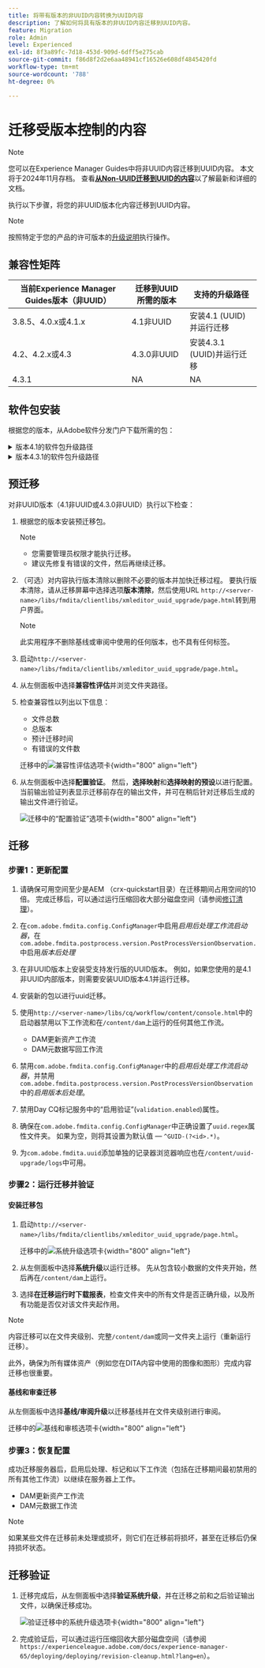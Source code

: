 ```yaml
---
title: 将带有版本的非UUID内容转换为UUID内容
description: 了解如何将具有版本的非UUID内容迁移到UUID内容。
feature: Migration
role: Admin
level: Experienced
exl-id: 8f3a89fc-7d18-453d-909d-6dff5e275cab
source-git-commit: f86d8f2d2e6aa48941cf16526e608df4845420fd
workflow-type: tm+mt
source-wordcount: '788'
ht-degree: 0%

---
```


# 迁移受版本控制的内容

>[!NOTE]
>
> 您可以在Experience Manager Guides中将非UUID内容迁移到UUID内容。 本文将于2024年11月存档。
>查看&#x200B;[**从Non-UUID迁移到UUID的内容**](./migrate-non-uuid-uuid.md)&#x200B;以了解最新和详细的文档。

执行以下步骤，将您的非UUID版本化内容迁移到UUID内容。

>[!NOTE]
>
>按照特定于您的产品的许可版本的[升级说明](./upgrade-xml-documentation.md)执行操作。

## 兼容性矩阵

| 当前Experience Manager Guides版本（非UUID） | 迁移到UUID所需的版本 | 支持的升级路径 |
|---|---|---|
| 3.8.5、4.0.x或4.1.x | 4.1非UUID | 安装4.1 (UUID)并运行迁移 |
| 4.2、4.2.x或4.3 | 4.3.0非UUID | 安装4.3.1 (UUID)并运行迁移 |
| 4.3.1 | NA | NA |

## 软件包安装

根据您的版本，从Adobe软件分发门户下载所需的包：
<details>
<summary>  版本4.1的软件包升级路径</summary>

1. **预迁移**：[com.adobe.guides.pre-uuid-migration-1.0.9.zip](https://experience.adobe.com/#/downloads/content/software-distribution/en/aem.html?package=%2Fcontent%2Fsoftware-distribution%2Fen%2Fdetails.html%2Fcontent%2Fdam%2Faem%2Fpublic%2Faemdox%2Fother-packages%2Fuuid-migration%2F1-0%2Fcom.adobe.guides.pre-uuid-migration-1.0.9.zip)
1. **迁移**：[com.adobe.guides.uuid-upgrade-1.0.19.zip](https://experience.adobe.com/#/downloads/content/software-distribution/en/aem.html?package=%2Fcontent%2Fsoftware-distribution%2Fen%2Fdetails.html%2Fcontent%2Fdam%2Faem%2Fpublic%2Faemdox%2Fother-packages%2Fuuid-migration%2F1-0%2Fcom.adobe.guides.uuid-upgrade-1.0.19.zip)
</details>


<details>
<summary> 版本4.3.1的软件包升级路径</summary>

1. **预迁移**：[com.adobe.guides.pre-uuid-migration-1.1.3.zip](https://experience.adobe.com/#/downloads/content/software-distribution/en/aem.html?package=%2Fcontent%2Fsoftware-distribution%2Fen%2Fdetails.html%2Fcontent%2Fdam%2Faem%2Fpublic%2Faemdox%2Fother-packages%2Fuuid-migration%2Fcom.adobe.guides.pre-uuid-migration-1.1.3.zip)
1. **迁移**：[com.adobe.guides.uuid-upgrade-1.1.15.zip](https://experience.adobe.com/#/downloads/content/software-distribution/en/aem.html?package=%2Fcontent%2Fsoftware-distribution%2Fen%2Fdetails.html%2Fcontent%2Fdam%2Faem%2Fpublic%2Faemdox%2Fother-packages%2Fuuid-migration%2Fcom.adobe.guides.uuid-upgrade-1.1.15.zip)

</details>

## 预迁移

对非UUID版本（4.1非UUID或4.3.0非UUID）执行以下检查：

1. 根据您的版本安装预迁移包。

   >[!NOTE]
   >
   >* 您需要管理员权限才能执行迁移。
   >* 建议先修复有错误的文件，然后再继续迁移。

1. （可选）对内容执行版本清除以删除不必要的版本并加快迁移过程。 要执行版本清除，请从迁移屏幕中选择选项&#x200B;**版本清除**，然后使用URL `http://<server- name>/libs/fmdita/clientlibs/xmleditor_uuid_upgrade/page.html`转到用户界面。
   >[!NOTE]
   >
   >此实用程序不删除基线或审阅中使用的任何版本，也不具有任何标签。

1. 启动`http://<server-name>/libs/fmdita/clientlibs/xmleditor_uuid_upgrade/page.html`。
1. 从左侧面板中选择&#x200B;**兼容性评估**&#x200B;并浏览文件夹路径。
1. 检查兼容性以列出以下信息：
   * 文件总数
   * 总版本
   * 预计迁移时间
   * 有错误的文件数

   迁移中的![兼容性评估选项卡](assets/migration-compatibility-assessment.png){width="800" align="left"}


1. 从左侧面板中选择&#x200B;**配置验证**。 然后，**选择映射**&#x200B;和&#x200B;**选择映射的预设**&#x200B;以进行配置。 当前输出验证列表显示迁移前存在的输出文件，并可在稍后针对迁移后生成的输出文件进行验证。

   ![迁移中的“配置验证”选项卡](assets/migration-configure-validation.png){width="800" align="left"}




## 迁移

### 步骤1：更新配置

1. 请确保可用空间至少是AEM （crx-quickstart目录）在迁移期间占用空间的10倍。 完成迁移后，可以通过运行压缩回收大部分磁盘空间（请参阅[修订清理](https://experienceleague.adobe.com/docs/experience-manager-65/deploying/deploying/revision-cleanup.html?lang=en)）。

1. 在`com.adobe.fmdita.config.ConfigManager`中启用&#x200B;*启用后处理工作流启动器*，在`com.adobe.fmdita.postprocess.version.PostProcessVersionObservation.`中启用&#x200B;*版本后处理*

1. 在非UUID版本上安装受支持发行版的UUID版本。 例如，如果您使用的是4.1非UUID内部版本，则需要安装UUID版本4.1并运行迁移。

1. 安装新的包以进行uuid迁移。

1. 使用`http://<server-name>/libs/cq/workflow/content/console.html`中的启动器禁用以下工作流和在`/content/dam`上运行的任何其他工作流。

   * DAM更新资产工作流
   * DAM元数据写回工作流

1. 禁用`com.adobe.fmdita.config.ConfigManager`中的&#x200B;*启用后处理工作流启动器*，并禁用`com.adobe.fmdita.postprocess.version.PostProcessVersionObservation`中的&#x200B;*启用版本后处理*。

1. 禁用Day CQ标记服务中的“启用验证”(`validation.enabled`)属性。

1. 确保在`com.adobe.fmdita.config.ConfigManager`中正确设置了`uuid.regex`属性文件夹。 如果为空，则将其设置为默认值 — `^GUID-(?<id>.*)`。
1. 为`com.adobe.fmdita.uuid`添加单独的记录器浏览器响应也在`/content/uuid-upgrade/logs`中可用。

### 步骤2：运行迁移并验证

#### 安装迁移包

1. 启动`http://<server-name>/libs/fmdita/clientlibs/xmleditor_uuid_upgrade/page.html`。

   迁移中的![系统升级选项卡](assets/migration-system-upgrade.png){width="800" align="left"}

1. 从左侧面板中选择&#x200B;**系统升级**&#x200B;以运行迁移。 先从包含较小数据的文件夹开始，然后再在`/content/dam`上运行。

1. 选择&#x200B;**在迁移运行时下载报表**，检查文件夹中的所有文件是否正确升级，以及所有功能是否仅对该文件夹起作用。


>[!NOTE]
>
> 内容迁移可以在文件夹级别、完整`/content/dam`或同一文件夹上运行（重新运行迁移）。

此外，确保为所有媒体资产（例如您在DITA内容中使用的图像和图形）完成内容迁移也很重要。

#### 基线和审查迁移

从左侧面板中选择&#x200B;**基线/审阅升级**&#x200B;以迁移基线并在文件夹级别进行审阅。

迁移中的![基线和审核选项卡](assets/migration-baseline-review-upgrade.png){width="800" align="left"}


### 步骤3：恢复配置

成功迁移服务器后，启用后处理、标记和以下工作流（包括在迁移期间最初禁用的所有其他工作流）以继续在服务器上工作。

* DAM更新资产工作流
* DAM元数据工作流

>[!NOTE]
>
>如果某些文件在迁移前未处理或损坏，则它们在迁移前将损坏，甚至在迁移后仍保持损坏状态。

## 迁移验证

1. 迁移完成后，从左侧面板中选择&#x200B;**验证系统升级**，并在迁移之前和之后验证输出文件，以确保迁移成功。

   ![验证迁移中的系统升级选项卡](assets/migration-validate-system-upgrade.png){width="800" align="left"}


1. 完成验证后，可以通过运行压缩回收大部分磁盘空间（请参阅`https://experienceleague.adobe.com/docs/experience-manager-65/deploying/deploying/revision-cleanup.html?lang=en`）。
